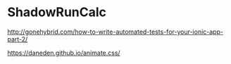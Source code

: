 # ShadowRunCalc



http://gonehybrid.com/how-to-write-automated-tests-for-your-ionic-app-part-2/

https://daneden.github.io/animate.css/
